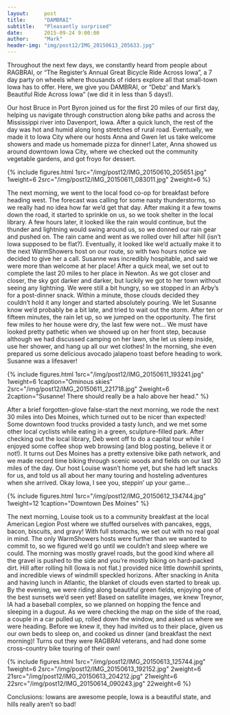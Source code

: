 ```yaml
---
layout:     post
title:      "DAMBRAI"
subtitle:   "Pleasantly surprised"
date:       2015-09-24 9:00:00
author:     "Mark"
header-img: "img/post12/IMG_20150613_205633.jpg"
---
```


Throughout the next few days, we constantly heard from people about RAGBRAI, or “The Register’s Annual Great Bicycle Ride Across Iowa”, a 7 day party on wheels where thousands of riders explore all that small-town Iowa has to offer. Here, we give you DAMBRAI, or “Debz’ and Mark’s Beautiful Ride Across Iowa” (we did it in less than 5 days!).

Our host Bruce in Port Byron joined us for the first 20 miles of our first day, helping us navigate through construction along bike paths and across the Mississippi river into Davenport, Iowa. After a quick lunch, the rest of the day was hot and humid along long stretches of rural road. Eventually, we made it to Iowa City where our hosts Anna and Gwen let us take welcome showers and made us homemade pizza for dinner! Later, Anna showed us around downtown Iowa City, where we checked out the community vegetable gardens, and got froyo for dessert.

{% include figures.html 1src="/img/post12/IMG_20150610_205651.jpg" 1weight=6 2src="/img/post12/IMG_20150611_083011.jpg" 2weight=6 %}

The next morning, we went to the local food co-op for breakfast before heading west. The forecast was calling for some nasty thunderstorms, so we really had no idea how far we’d get that day. After making it a few towns down the road, it started to sprinkle on us, so we took shelter in the local library. A few hours later, it looked like the rain would continue, but the thunder and lightning would swing around us, so we donned our rain gear and pushed on. The rain came and went as we rolled over hill after hill (isn’t Iowa supposed to be flat?). Eventually, it looked like we’d actually make it to the next WarmShowers host on our route, so with two hours notice we decided to give her a call. Susanne was incredibly hospitable, and said we were more than welcome at her place! After a quick meal, we set out to complete the last 20 miles to her place in Newton. As we got closer and closer, the sky got darker and darker, but luckily we got to her town without seeing any lightning. We were still a bit hungry, so we stopped in an Arby’s for a post-dinner snack. Within a minute, those clouds decided they couldn’t hold it any longer and started absolutely pouring. We let Susanne know we’d probably be a bit late, and tried to wait out the storm. After ten or fifteen minutes, the rain let up, so we jumped on the opportunity. The first few miles to her house were dry, the last few were not… We must have looked pretty pathetic when we showed up on her front step, because although we had discussed camping on her lawn, she let us sleep inside, use her shower, and hang up all our wet clothes! In the morning, she even prepared us some delicious avocado jalapeno toast before heading to work. Susanne was a lifesaver!

{% include figures.html 1src="/img/post12/IMG_20150611_193241.jpg" 1weight=6 1caption="Ominous skies" 2src="/img/post12/IMG_20150611_221718.jpg" 2weight=6 2caption="Susanne! There should really be a halo above her head." %}

After a brief forgotten-glove false-start the next morning, we rode the next 30 miles into Des Moines, which turned out to be nicer than expected! Some downtown food trucks provided a tasty lunch, and we met some other local cyclists while eating in a green, sculpture-filled park. After checking out the local library, Deb went off to do a capital tour while I enjoyed some coffee shop web browsing (and blog posting, believe it or not!). It turns out Des Moines has a pretty extensive bike path network, and we made record time biking through scenic woods and fields on our last 30 miles of the day. Our host Louise wasn’t home yet, but she had left snacks for us, and told us all about her many touring and hosteling adventures when she arrived. Okay Iowa, I see you, steppin’ up your game…

{% include figures.html 1src="/img/post12/IMG_20150612_134744.jpg" 1weight=12 1caption="Downtown Des Moines" %}

The next morning, Louise took us to a community breakfast at the local American Legion Post where we stuffed ourselves with pancakes, eggs, bacon, biscuits, and gravy! With full stomachs, we set out with no real goal in mind. The only WarmShowers hosts were further than we wanted to commit to, so we figured we’d go until we couldn’t and sleep where we could. The morning was mostly gravel roads, but the good kind where all the gravel is pushed to the side and you’re mostly biking on hard-packed dirt. Hill after rolling hill (Iowa is not flat.) provided nice little downhill sprints, and incredible views of windmill speckled horizons. After snacking in Anita and having lunch in Atlantic, the blanket of clouds even started to break up. By the evening, we were riding along beautiful green fields, enjoying one of the best sunsets we’d seen yet! Based on satellite images, we knew Treynor, IA had a baseball complex, so we planned on hopping the fence and sleeping in a dugout. As we were checking the map on the side of the road, a couple in a car pulled up, rolled down the window, and asked us where we were heading. Before we knew it, they had invited us to their place, given us our own beds to sleep on, and cooked us dinner (and breakfast the next morning)! Turns out they were RAGBRAI veterans, and had done some cross-country bike touring of their own!

{% include figures.html 1src="/img/post12/IMG_20150613_125744.jpg" 1weight=6 2src="/img/post12/IMG_20150613_192152.jpg" 2weight=6 21src="/img/post12/IMG_20150613_204212.jpg" 21weight=6 22src="/img/post12/IMG_20150614_090243.jpg" 22weight=6 %}

Conclusions: Iowans are awesome people, Iowa is a beautiful state, and hills really aren’t so bad!

